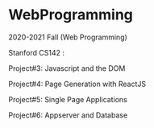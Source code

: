 # WebProgramming

2020-2021 Fall (Web Programming) 

Stanford CS142 :

  Project#3: Javascript and the DOM 

  Project#4: Page Generation with ReactJS 

  Project#5: Single Page Applications 

  Project#6: Appserver and Database
